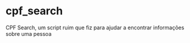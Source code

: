 # cpf_search
CPF Search, um script ruim que fiz para ajudar a encontrar informações sobre uma pessoa

